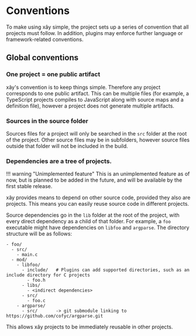 # Conventions

To make using xây simple, the project sets up a series of convention that all projects must follow. In
addition, plugins may enforce further language or framework-related conventions.

## Global conventions

### One project = one public artifact

xây's convention is to keep things simple. Therefore any project corresponds to one public artifact.
This can be multiple files (for example, a TypeScript projects compiles to JavaScript along with source
maps and a definition file), however a project does not generate multiple artifacts. 

### Sources in the source folder

Sources files for a project will only be searched in the `src` folder at the root of the project. Other source
files may be in subfolders, however source files outside that folder will not be included in the build.

### Dependencies are a tree of projects.


!!! warning "Unimplemented feature"
    This is an unimplemented feature as of now, but is planned to be added in the future, and will be
    available by the first stable release.

    
xây provides means to depend on other source code, provided they also are projects. This means you can easily
reuse source code in different projects.

Source dependencies go in the `lib` folder at the root of the project, with every direct dependency as a child
of that folder. For example, a `foo` executable might have dependencies on `libfoo` and `argparse`. The
directory structure will be as follows:

    - foo/
      - src/
        - main.c
      - mod/
        - libfoo/
          - include/   # Plugins can add supported directories, such as an include directory for C projects
            - foo.h
          - libs/
            - <indirect dependencies>
          - src/
            - foo.c
        - argparse/
          - src/       -> git submodule linking to https://github.com/cofyc/argparse.git

This allows xây projects to be immediately reusable in other projects.